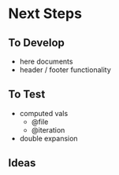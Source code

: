 Next Steps
===========

To Develop
-----------
- here documents
- header / footer functionality

To Test
-----------
- computed vals
	* @file
	* @iteration
- double expansion

Ideas
------------
